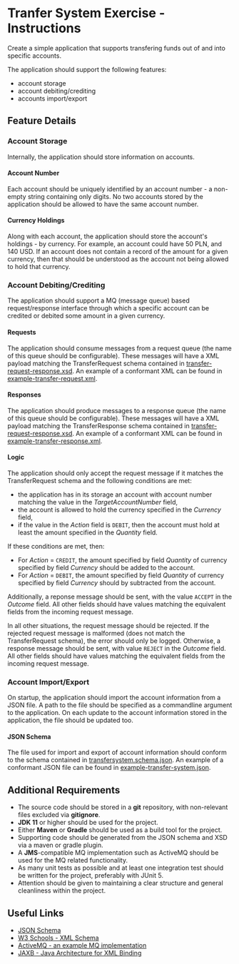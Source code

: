 # Tranfer System Exercise - Instructions

Create a simple application that supports transfering funds out of and into specific accounts.

The application should support the following features:

* account storage
* account debiting/crediting
* accounts import/export

## Feature Details

### Account Storage

Internally, the application should store information on accounts.

#### Account Number

Each account should be uniquely identified by an account number - a non-empty string containing only digits. No two accounts stored by the application should be allowed to have the same account number.

#### Currency Holdings

Along with each account, the application should store the account's holdings - by currency. For example, an account could have 50 PLN, and 140 USD. If an account does not contain a record of the amount for a given currency, then that should be understood as the account not being allowed to hold that currency.

### Account Debiting/Crediting

The application should support a MQ (message queue) based request/response interface through which a specific account can be credited or debited some amount in a given currency. 

#### Requests

The application should consume messages from a request queue (the name of this queue should be configurable). These messages will have a XML payload matching the TransferRequest schema contained in [transfer-request-response.xsd](../xsd/transfer-request-response.xsd). An example of a conformant XML can be found in [example-transfer-request.xml](example-transfer-request.xml).

#### Responses

The application should produce messages to a response queue (the name of this queue should be configurable). These messages will have a XML payload matching the TransferResponse schema contained in [transfer-request-response.xsd](../xsd/transfer-request-response.xsd). An example of a conformant XML can be found in [example-transfer-response.xml](example-transfer-response.xml).

#### Logic

The application should only accept the request message if it matches the TransferRequest schema and the following conditions are met:

 * the application has in its storage an account with account number matching the value in the *TargetAccountNumber* field,
 * the account is allowed to hold the currency specified in the *Currency* field,
 * if the value in the *Action* field is `DEBIT`, then the account must hold at least the amount specified in the *Quantity* field.

If these conditions are met, then:

 * For *Action* = `CREDIT`, the amount specified by field *Quantity* of currency specified by field *Currency* should be added to the account.
 * For *Action* = `DEBIT`, the amount specified by field *Quantity* of currency specified by field *Currency* should by subtracted from the account.
 
 Additionally, a reponse message should be sent, with the value `ACCEPT` in the *Outcome* field. All other fields should have values matching the equivalent fields from the incoming request message. 

In all other situations, the request message should be rejected. If the rejected request message is malformed (does not match the TransferRequest schema), the error should only be logged. Otherwise, a response message should be sent, with value `REJECT` in the *Outcome* field. All other fields should have values matching the equivalent fields from the incoming request message.

### Account Import/Export

On startup, the application should import the account information from a JSON file. A path to the file should be specified as a commandline argument to the application. On each update to the account information stored in the application, the file should be updated too.

#### JSON Schema

The file used for import and export of account information should conform to the schema contained in [transfersystem.schema.json](../schema/transfersystem.schema.json). An example of a conformant JSON file can be found in [example-transfer-system.json](../schema/example/example-transfer-system.json). 


## Additional Requirements

* The source code should be stored in a **git** repository, with non-relevant files excluded via **gitignore**.
* **JDK 11** or higher should be used for the project.
* Either **Maven** or **Gradle** should be used as a build tool for the project.
* Supporting code should be generated from the JSON schema and XSD via a maven or gradle plugin.
* A **JMS**-compatible MQ implementation such as ActiveMQ should be used for the MQ related functionality.
* As many unit tests as possible and at least one integration test should be written for the project, preferably with JUnit 5.
* Attention should be given to maintaining a clear structure and general cleanliness within the project.

## Useful Links

* [JSON Schema](https://json-schema.org)
* [W3 Schools - XML Schema](https://www.w3schools.com/xml/schema_intro.asp)
* [ActiveMQ - an example MQ implementation](https://activemq.apache.org/)
* [JAXB - Java Architecture for XML Binding](https://javaee.github.io/jaxb-v2/)